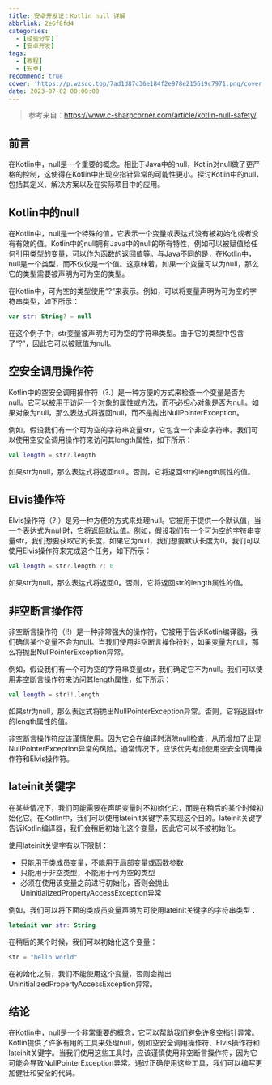 ```yaml
---
title: 安卓开发记：Kotlin null 详解
abbrlink: 2e6f8fd4
categories:
  - [经验分享]
  - [安卓开发]
tags:
  - [教程]
  - [安卓]
recommend: true
cover: 'https://p.wzsco.top/7ad1d87c36e184f2e978e215619c7971.png/cover'
date: 2023-07-02 00:00:00
---
```

> 参考来自：https://www.c-sharpcorner.com/article/kotlin-null-safety/

## 前言

在Kotlin中，null是一个重要的概念。相比于Java中的null，Kotlin对null做了更严格的控制，这使得在Kotlin中出现空指针异常的可能性更小。探讨Kotlin中的null，包括其定义、解决方案以及在实际项目中的应用。

## Kotlin中的null

在Kotlin中，null是一个特殊的值，它表示一个变量或表达式没有被初始化或者没有有效的值。Kotlin中的null拥有Java中的null的所有特性，例如可以被赋值给任何引用类型的变量，可以作为函数的返回值等。与Java不同的是，在Kotlin中，null是一个类型，而不仅仅是一个值。这意味着，如果一个变量可以为null，那么它的类型需要被声明为可为空的类型。

在Kotlin中，可为空的类型使用“?”来表示。例如，可以将变量声明为可为空的字符串类型，如下所示：

```kotlin
var str: String? = null
```

在这个例子中，str变量被声明为可为空的字符串类型。由于它的类型中包含了“?”，因此它可以被赋值为null。

## 空安全调用操作符

Kotlin中的空安全调用操作符（?.）是一种方便的方式来检查一个变量是否为null。它可以被用于访问一个对象的属性或方法，而不必担心对象是否为null。如果对象为null，那么表达式将返回null，而不是抛出NullPointerException。

例如，假设我们有一个可为空的字符串变量str，它包含一个非空字符串。我们可以使用空安全调用操作符来访问其length属性，如下所示：

```kotlin
val length = str?.length
```

如果str为null，那么表达式将返回null。否则，它将返回str的length属性的值。

## Elvis操作符

Elvis操作符（?:）是另一种方便的方式来处理null。它被用于提供一个默认值，当一个表达式为null时，它将返回默认值。例如，假设我们有一个可为空的字符串变量str，我们想要获取它的长度，如果它为null，我们想要默认长度为0。我们可以使用Elvis操作符来完成这个任务，如下所示：

```kotlin
val length = str?.length ?: 0
```

如果str为null，那么表达式将返回0。否则，它将返回str的length属性的值。

## 非空断言操作符

非空断言操作符（!!）是一种非常强大的操作符，它被用于告诉Kotlin编译器，我们确信某个变量不会为null。当我们使用非空断言操作符时，如果变量为null，那么将抛出NullPointerException异常。

例如，假设我们有一个可为空的字符串变量str，我们确定它不为null。我们可以使用非空断言操作符来访问其length属性，如下所示：

```kotlin
val length = str!!.length
```

如果str为null，那么表达式将抛出NullPointerException异常。否则，它将返回str的length属性的值。

非空断言操作符应该谨慎使用。因为它会在编译时消除null检查，从而增加了出现NullPointerException异常的风险。通常情况下，应该优先考虑使用空安全调用操作符和Elvis操作符。

## lateinit关键字

在某些情况下，我们可能需要在声明变量时不初始化它，而是在稍后的某个时候初始化它。在Kotlin中，我们可以使用lateinit关键字来实现这个目的。lateinit关键字告诉Kotlin编译器，我们会稍后初始化这个变量，因此它可以不被初始化。

使用lateinit关键字有以下限制：

- 只能用于类成员变量，不能用于局部变量或函数参数
- 只能用于非空类型，不能用于可为空的类型
- 必须在使用该变量之前进行初始化，否则会抛出UninitializedPropertyAccessException异常

例如，我们可以将下面的类成员变量声明为可使用lateinit关键字的字符串类型：

```kotlin
lateinit var str: String
```

在稍后的某个时候，我们可以初始化这个变量：

```kotlin
str = "hello world"
```

在初始化之前，我们不能使用这个变量，否则会抛出UninitializedPropertyAccessException异常。

## 结论

在Kotlin中，null是一个非常重要的概念，它可以帮助我们避免许多空指针异常。Kotlin提供了许多有用的工具来处理null，例如空安全调用操作符、Elvis操作符和lateinit关键字。当我们使用这些工具时，应该谨慎使用非空断言操作符，因为它可能会导致NullPointerException异常。通过正确使用这些工具，我们可以编写更加健壮和安全的代码。